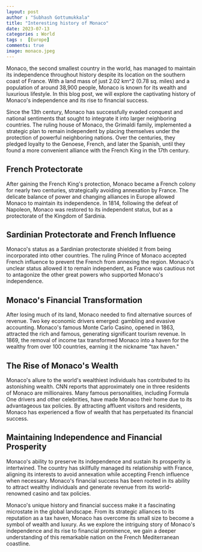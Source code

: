 ```yaml
---
layout: post
author : "Subhash Gottumukkala"
title: "Interesting history of Monaco"
date: 2023-07-13
categories : World
tags :  [Europe]
comments: true
image: monaco.jpeg
---
```


Monaco, the second smallest country in the world, has managed to maintain its independence throughout history despite its location on the southern coast of France. With a land mass of just 2.02 km^2 (0.78 sq. miles) and a population of around 38,900 people, Monaco is known for its wealth and luxurious lifestyle. In this blog post, we will explore the captivating history of Monaco's independence and its rise to financial success.

Since the 13th century, Monaco has successfully evaded conquest and national sentiments that sought to integrate it into larger neighboring countries. The ruling house of Monaco, the Grimaldi family, implemented a strategic plan to remain independent by placing themselves under the protection of powerful neighboring nations. Over the centuries, they pledged loyalty to the Genoese, French, and later the Spanish, until they found a more convenient alliance with the French King in the 17th century.

 

## French Protectorate
After gaining the French King's protection, Monaco became a French colony for nearly two centuries, strategically avoiding annexation by France. The delicate balance of power and changing alliances in Europe allowed Monaco to maintain its independence. In 1814, following the defeat of Napoleon, Monaco was restored to its independent status, but as a protectorate of the Kingdom of Sardinia.

## Sardinian Protectorate and French Influence
Monaco's status as a Sardinian protectorate shielded it from being incorporated into other countries. The ruling Prince of Monaco accepted French influence to prevent the French from annexing the region. Monaco's unclear status allowed it to remain independent, as France was cautious not to antagonize the other great powers who supported Monaco's independence.

## Monaco's Financial Transformation
After losing much of its land, Monaco needed to find alternative sources of revenue. Two key economic drivers emerged: gambling and evasive accounting. Monaco's famous Monte Carlo Casino, opened in 1863, attracted the rich and famous, generating significant tourism revenue. In 1869, the removal of income tax transformed Monaco into a haven for the wealthy from over 100 countries, earning it the nickname "tax haven."

## The Rise of Monaco's Wealth
Monaco's allure to the world's wealthiest individuals has contributed to its astonishing wealth. CNN reports that approximately one in three residents of Monaco are millionaires. Many famous personalities, including Formula One drivers and other celebrities, have made Monaco their home due to its advantageous tax policies. By attracting affluent visitors and residents, Monaco has experienced a flow of wealth that has perpetuated its financial success.

 

## Maintaining Independence and Financial Prosperity
Monaco's ability to preserve its independence and sustain its prosperity is intertwined. The country has skillfully managed its relationship with France, aligning its interests to avoid annexation while accepting French influence when necessary. Monaco's financial success has been rooted in its ability to attract wealthy individuals and generate revenue from its world-renowned casino and tax policies.

Monaco's unique history and financial success make it a fascinating microstate in the global landscape. From its strategic alliances to its reputation as a tax haven, Monaco has overcome its small size to become a symbol of wealth and luxury. As we explore the intriguing story of Monaco's independence and its rise to financial prominence, we gain a deeper understanding of this remarkable nation on the French Mediterranean coastline.